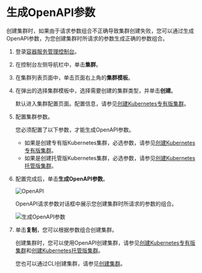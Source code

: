 # 生成OpenAPI参数

创建集群时，如果由于请求参数组合不正确导致集群创建失败，您可以通过生成OpenAPI参数，为您创建集群时所请求的参数生成正确的参数组合。

1.  登录[容器服务管理控制台](https://cs.console.aliyun.com)。

2.  在控制台左侧导航栏中，单击**集群**。

3.  在集群列表页面中，单击页面右上角的**集群模板**。

4.  在弹出的选择集群模板中，选择需要创建的集群类型，并单击**创建**。

    默认进入集群配置页面。配置信息，请参见[创建Kubernetes专有版集群](/cn.zh-CN/Kubernetes集群用户指南/集群/创建集群/创建Kubernetes专有版集群.md)。

5.  配置集群参数。

    您必须配置了以下参数，才能生成OpenAPI参数。

    -   如果是创建专有版Kubernetes集群，必选参数，请参见[创建Kubernetes专有版集群](/cn.zh-CN/API参考/集群/创建集群/创建Kubernetes专有版集群.md)。
    -   如果是创建托管版Kubernetes集群，必选参数，请参见[创建Kubernetes托管版集群](/cn.zh-CN/API参考/集群/创建集群/创建Kubernetes托管版集群.md)。
6.  配置完成后，单击**生成OpenAPI参数**。

    ![OpenAPI](https://help-static-aliyun-doc.aliyuncs.com/assets/img/zh-CN/0453686261/p297357.png)

    OpenAPI请求参数对话框中展示您创建集群时所请求的参数的组合。

    ![生成OpenAPI参数](https://help-static-aliyun-doc.aliyuncs.com/assets/img/zh-CN/9375659951/p64256.png)

7.  单击**复制**，您可以根据参数组合创建集群。

    创建集群时，您可以使用OpenAPI创建集群，请参见[创建Kubernetes专有版集群](/cn.zh-CN/API参考/集群/创建集群/创建Kubernetes专有版集群.md)和[创建Kubernetes托管版集群](/cn.zh-CN/API参考/集群/创建集群/创建Kubernetes托管版集群.md)。

    您也可以通过CLI创建集群，请参见[创建集群](/cn.zh-CN/CLI参考（旧版）/创建集群.md)。


